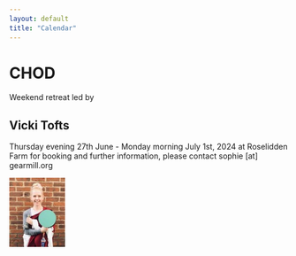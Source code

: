 ```yaml
---
layout: default
title: "Calendar"
---
```


# CHOD

Weekend retreat led by

## Vicki Tofts

Thursday evening 27th June - Monday morning July 1st, 2024 at Roselidden Farm
for booking and further information, please contact sophie [at] gearmill.org

![Vicki Tofts](/assets/images/flyers/Vicki-Tofts.jpeg "Vicki Tofts")
